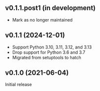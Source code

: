 v0.1.1.post1 (in development)
-----------------------------
- Mark as no longer maintained

v0.1.1 (2024-12-01)
-------------------
- Support Python 3.10, 3.11, 3.12, and 3.13
- Drop support for Python 3.6 and 3.7
- Migrated from setuptools to hatch

v0.1.0 (2021-06-04)
-------------------
Initial release
